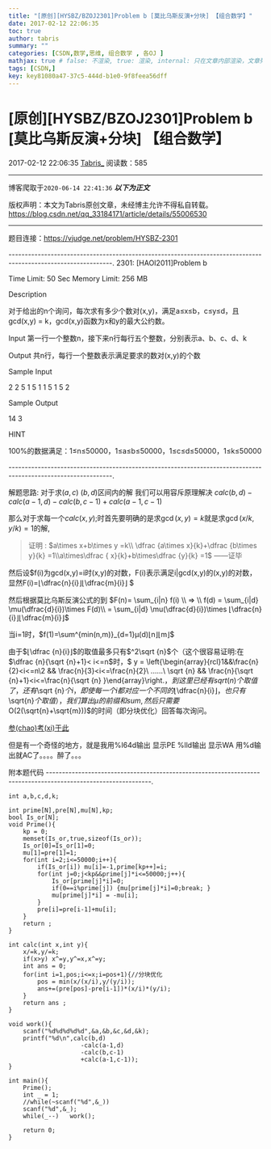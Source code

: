 ```yaml
---
title: "[原创][HYSBZ/BZOJ2301]Problem b [莫比乌斯反演+分块] 【组合数学】"
date: 2017-02-12 22:06:35
toc: true
author: tabris
summary: ""
categories: [CSDN,数学,思维, 组合数学 , 各OJ ]
mathjax: true # false: 不渲染, true: 渲染, internal: 只在文章内部渲染，文章列表中不渲染
tags: [CSDN,]
key: key81080a47-37c5-444d-b1e0-9f8feea56dff
---
```


# [原创][HYSBZ/BZOJ2301]Problem b [莫比乌斯反演+分块] 【组合数学】

2017-02-12 22:06:35  [Tabris_](https://me.csdn.net/qq_33184171) 阅读数：585

---

博客爬取于`2020-06-14 22:41:36`
***以下为正文***

版权声明：本文为Tabris原创文章，未经博主允许不得私自转载。
https://blog.csdn.net/qq_33184171/article/details/55006530

<!-- more -->

---

题目连接：https://vjudge.net/problem/HYSBZ-2301

--------------------------------------------------------------------------------------------------------------.
2301: [HAOI2011]Problem b

Time Limit: 50 Sec
Memory Limit: 256 MB

Description

对于给出的n个询问，每次求有多少个数对(x,y)，满足a≤x≤b，c≤y≤d，且gcd(x,y) = k，gcd(x,y)函数为x和y的最大公约数。



Input
第一行一个整数n，接下来n行每行五个整数，分别表示a、b、c、d、k


Output
共n行，每行一个整数表示满足要求的数对(x,y)的个数

Sample Input

2
2 5 1 5 1
1 5 1 5 2


Sample Output

14
3

HINT

100%的数据满足：1≤n≤50000，1≤a≤b≤50000，1≤c≤d≤50000，1≤k≤50000

--------------------------------------------------------------------------------------------------------------.

解题思路:
对于求$(a,c)~(b,d)$区间内的解 我们可以用容斥原理解决
$calc(b,d)-calc(a-1,d)-calc(b,c-1)+calc(a-1,c-1)$

那么对于求每一个$calc(x,y);$时首先要明确的是求$\gcd(x,y)=k$就是求$\gcd(x/k,y/k)=1$的解,
>证明  :
>$a\times x+b\times y =k\\ \dfrac {a\times x}{k}+\dfrac {b\times y}{k} =1\\a\times\dfrac { x}{k}+b\times\dfrac {y}{k} =1$
>——证毕

然后设$f(i)为gcd(x,y)=i时(x,y)的对数，F(i)表示满足i|gcd(x,y)的(x,y)的对数，显然F(i)=⌊\dfrac{n}{i}⌋⌊\dfrac{m}{i}⌋ $

然后根据莫比乌斯反演公式的到
$F(n)= \sum_{i|n} f(i) \\ => \\ f(d) = \sum_{i|d} \mu(\dfrac{d}{i})\times F(d)\\ = \sum_{i|d} \mu(\dfrac{d}{i})\times ⌊\dfrac{n}{i}⌋⌊\dfrac{m}{i}⌋$

当i=1时，$f(1)=\sum^{min(n,m)}_{d=1}μ(d)⌊n⌋⌊m⌋$

由于$⌊\dfrac {n}{i}⌋$的取值最多只有$^2\sqrt {n}$个（这个很容易证明:在$\dfrac {n}{\sqrt {n}+1}< i<=n$时，$ y = \left\{\begin{array}{rcl}1&&\frac{n}{2}<i<=n\\2 && \frac{n}{3}<i<=\frac{n}{2}\\ ......\\ \sqrt {n} && \frac{n}{\sqrt {n}+1}<i<=\frac{n}{\sqrt {n} }\end{array}\right.$，到这里已经有sqrt(n)个取值了，还有$\sqrt {n}$个i，即使每一个i都对应一个不同的$⌊\dfrac{n}{i}⌋$，也只有$\sqrt{n}$个取值），我们算出μ的前缀和sum,然后只需要$O(2(\sqrt{n}+\sqrt{m}))$的时间（即分块优化）回答每次询问。

[参(chao)考(xi)于此](http://blog.csdn.net/outer_form/article/details/50590197)


但是有一个奇怪的地方，就是我用%I64d输出 显示PE  %lld输出 显示WA  用%d输出就AC了。。。。醉了。。。


附本题代码
--------------------------------------------------------------------------------------------------------------.
```
int a,b,c,d,k;

int prime[N],pre[N],mu[N],kp;
bool Is_or[N];
void Prime(){
    kp = 0;
    memset(Is_or,true,sizeof(Is_or));
    Is_or[0]=Is_or[1]=0;
    mu[1]=pre[1]=1;
    for(int i=2;i<=50000;i++){
        if(Is_or[i]) mu[i]=-1,prime[kp++]=i;
        for(int j=0;j<kp&&prime[j]*i<=50000;j++){
            Is_or[prime[j]*i]=0;
            if(0==i%prime[j]) {mu[prime[j]*i]=0;break; }
            mu[prime[j]*i] = -mu[i];
        }
        pre[i]=pre[i-1]+mu[i];
    }
    return ;
}

int calc(int x,int y){
    x/=k,y/=k;
    if(x>y) x^=y,y^=x,x^=y;
    int ans = 0;
    for(int i=1,pos;i<=x;i=pos+1){//分块优化
        pos = min(x/(x/i),y/(y/i));
        ans+=(pre[pos]-pre[i-1])*(x/i)*(y/i);
    }
    return ans ;
}

void work(){
    scanf("%d%d%d%d%d",&a,&b,&c,&d,&k);
    printf("%d\n",calc(b,d)
                    -calc(a-1,d)
                    -calc(b,c-1)
                    +calc(a-1,c-1));
}

int main(){
    Prime();
    int _ = 1;
    //while(~scanf("%d",&_))
    scanf("%d",&_);
    while(_--)   work();

    return 0;
}
```